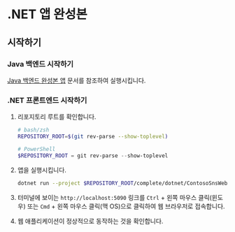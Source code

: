 # .NET 앱 완성본

## 시작하기

### Java 백엔드 시작하기

[Java 백엔드 완성본 앱](../complete/java/) 문서를 참조하여 실행시킵니다.

### .NET 프론트엔드 시작하기

1. 리포지토리 루트를 확인합니다.

    ```bash
    # bash/zsh
    REPOSITORY_ROOT=$(git rev-parse --show-toplevel)
    ```

    ```powershell
    # PowerShell
    $REPOSITORY_ROOT = git rev-parse --show-toplevel
    ```

1. 앱을 실행시킵니다.

    ```bash
    dotnet run --project $REPOSITORY_ROOT/complete/dotnet/ContosoSnsWebApp
    ```

1. 터미널에 보이는 `http://localhost:5090` 링크를 `Ctrl` + 왼쪽 마우스 클릭(윈도우) 또는 `Cmd` + 왼쪽 마우스 클릭(맥 OS)으로 클릭하여 웹 브라우저로 접속합니다.

1. 웹 애플리케이션이 정상적으로 동작하는 것을 확인합니다.
